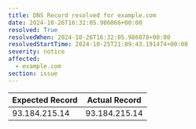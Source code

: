 ```yaml
---
title: DNS Record resolved for example.com
date: 2024-10-26T16:32:05.986066+00:00
resolved: True
resolvedWhen: 2024-10-26T16:32:05.986078+00:00
resolvedStartTime: 2024-10-25T21:09:43.191474+00:00
severity: notice
affected:
  - example.com
section: issue
---
```


| Expected Record  | Actual Record  |
|------------------|----------------|
| 93.184.215.14 | 93.184.215.14 |
